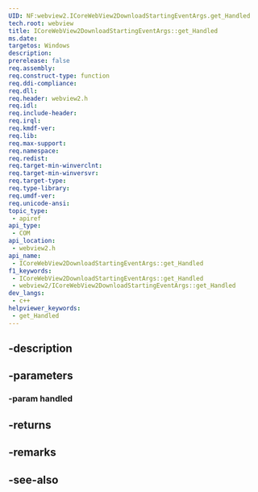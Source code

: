```yaml
---
UID: NF:webview2.ICoreWebView2DownloadStartingEventArgs.get_Handled
tech.root: webview
title: ICoreWebView2DownloadStartingEventArgs::get_Handled
ms.date: 
targetos: Windows
description: 
prerelease: false
req.assembly: 
req.construct-type: function
req.ddi-compliance: 
req.dll: 
req.header: webview2.h
req.idl: 
req.include-header: 
req.irql: 
req.kmdf-ver: 
req.lib: 
req.max-support: 
req.namespace: 
req.redist: 
req.target-min-winverclnt: 
req.target-min-winversvr: 
req.target-type: 
req.type-library: 
req.umdf-ver: 
req.unicode-ansi: 
topic_type:
 - apiref
api_type:
 - COM
api_location:
 - webview2.h
api_name:
 - ICoreWebView2DownloadStartingEventArgs::get_Handled
f1_keywords:
 - ICoreWebView2DownloadStartingEventArgs::get_Handled
 - webview2/ICoreWebView2DownloadStartingEventArgs::get_Handled
dev_langs:
 - c++
helpviewer_keywords:
 - get_Handled
---
```


## -description

## -parameters

### -param handled

## -returns

## -remarks

## -see-also

